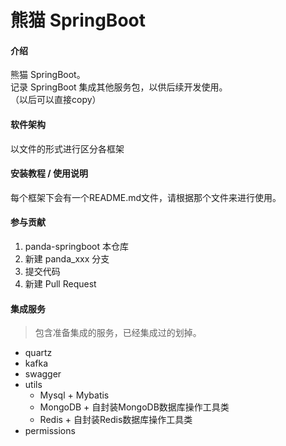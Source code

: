 # 熊猫 SpringBoot

#### 介绍
熊猫 SpringBoot。<br>
记录 SpringBoot 集成其他服务包，以供后续开发使用。<br>
（以后可以直接copy）

#### 软件架构
以文件的形式进行区分各框架

#### 安装教程 / 使用说明

每个框架下会有一个README.md文件，请根据那个文件来进行使用。

#### 参与贡献

1.  panda-springboot 本仓库
2.  新建 panda_xxx 分支
3.  提交代码
4.  新建 Pull Request

#### 集成服务
> 包含准备集成的服务，已经集成过的划掉。
- quartz
- kafka
- swagger
- utils
    - Mysql + Mybatis
    - MongoDB + 自封装MongoDB数据库操作工具类
    - Redis + 自封装Redis数据库操作工具类
- permissions